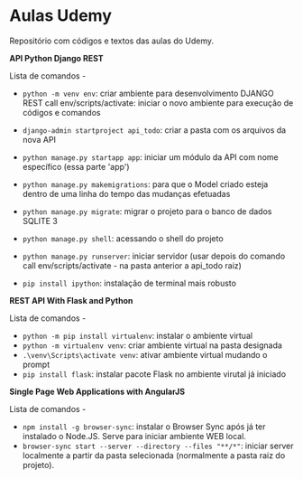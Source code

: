# Aulas Udemy
 Repositório com códigos e textos das aulas do Udemy.


**API Python Django REST**

Lista de comandos - 

- `python -m venv env`: criar ambiente para desenvolvimento DJANGO REST
call env/scripts/activate: iniciar o novo ambiente para execução de códigos e comandos
- `django-admin startproject api_todo`: criar a pasta com os arquivos da nova API
- `python manage.py startapp app`: iniciar um módulo da API com nome específico (essa parte 'app')
- `python manage.py makemigrations`: para que o Model criado esteja dentro de uma linha do tempo das mudanças efetuadas
- `python manage.py migrate`: migrar o projeto para o banco de dados SQLITE 3
- `python manage.py shell`: acessando o shell do projeto
- `python manage.py runserver`: iniciar servidor (usar depois do comando call env/scripts/activate - na pasta anterior a api_todo raiz)

- `pip install ipython`: instalação de terminal mais robusto

**REST API With Flask and Python**

Lista de comandos - 

- `python -m pip install virtualenv`: instalar o ambiente virtual
- `python -m virtualenv venv`: criar ambiente virtual na pasta designada
- `.\venv\Scripts\activate venv`: ativar ambiente virtual mudando o prompt
- `pip install flask`: instalar pacote Flask no ambiente virutal já iniciado


**Single Page Web Applications with AngularJS**

Lista de comandos - 

- `npm install -g browser-sync`: instalar o Browser Sync após já ter instalado o Node.JS. Serve para iniciar ambiente WEB local.
- `browser-sync start --server --directory --files "**/*"`: iniciar server localmente a partir da pasta selecionada (normalmente a pasta raiz do projeto).